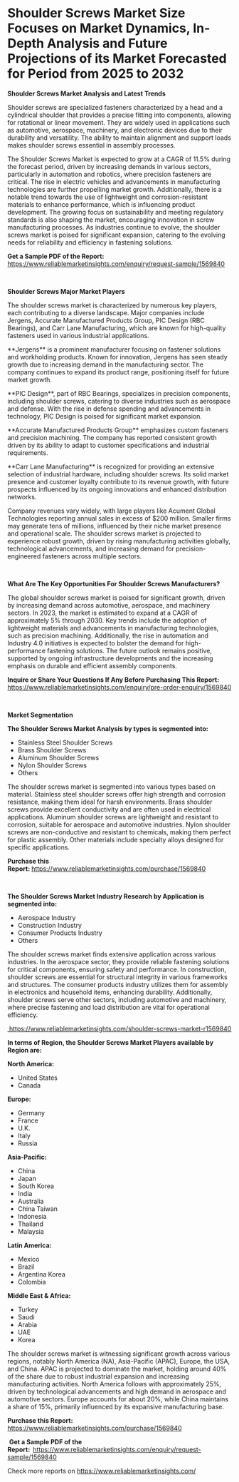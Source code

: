 <p><h1>Shoulder Screws Market Size Focuses on Market Dynamics, In-Depth Analysis and Future Projections of its Market Forecasted for Period from 2025 to 2032</h1></p><p><strong>Shoulder Screws Market Analysis and Latest Trends</strong></p>
<p><p>Shoulder screws are specialized fasteners characterized by a head and a cylindrical shoulder that provides a precise fitting into components, allowing for rotational or linear movement. They are widely used in applications such as automotive, aerospace, machinery, and electronic devices due to their durability and versatility. The ability to maintain alignment and support loads makes shoulder screws essential in assembly processes.</p><p>The Shoulder Screws Market is expected to grow at a CAGR of 11.5% during the forecast period, driven by increasing demands in various sectors, particularly in automation and robotics, where precision fasteners are critical. The rise in electric vehicles and advancements in manufacturing technologies are further propelling market growth. Additionally, there is a notable trend towards the use of lightweight and corrosion-resistant materials to enhance performance, which is influencing product development. The growing focus on sustainability and meeting regulatory standards is also shaping the market, encouraging innovation in screw manufacturing processes. As industries continue to evolve, the shoulder screws market is poised for significant expansion, catering to the evolving needs for reliability and efficiency in fastening solutions.</p></p>
<p><strong>Get a Sample PDF of the Report:&nbsp;</strong> <a href="https://www.reliablemarketinsights.com/enquiry/request-sample/1569840?utm_campaign=3196&utm_medium=2&utm_source=Github&utm_content=ia&utm_term=25032025&utm_id=shoulder-screws">https://www.reliablemarketinsights.com/enquiry/request-sample/1569840</a></p>
<p>&nbsp;</p>
<p><strong>Shoulder Screws Major Market Players</strong></p>
<p><p>The shoulder screws market is characterized by numerous key players, each contributing to a diverse landscape. Major companies include Jergens, Accurate Manufactured Products Group, PIC Design (RBC Bearings), and Carr Lane Manufacturing, which are known for high-quality fasteners used in various industrial applications.</p><p>**Jergens** is a prominent manufacturer focusing on fastener solutions and workholding products. Known for innovation, Jergens has seen steady growth due to increasing demand in the manufacturing sector. The company continues to expand its product range, positioning itself for future market growth.</p><p>**PIC Design**, part of RBC Bearings, specializes in precision components, including shoulder screws, catering to diverse industries such as aerospace and defense. With the rise in defense spending and advancements in technology, PIC Design is poised for significant market expansion.</p><p>**Accurate Manufactured Products Group** emphasizes custom fasteners and precision machining. The company has reported consistent growth driven by its ability to adapt to customer specifications and industrial requirements.</p><p>**Carr Lane Manufacturing** is recognized for providing an extensive selection of industrial hardware, including shoulder screws. Its solid market presence and customer loyalty contribute to its revenue growth, with future prospects influenced by its ongoing innovations and enhanced distribution networks.</p><p>Company revenues vary widely, with large players like Acument Global Technologies reporting annual sales in excess of $200 million. Smaller firms may generate tens of millions, influenced by their niche market presence and operational scale. The shoulder screws market is projected to experience robust growth, driven by rising manufacturing activities globally, technological advancements, and increasing demand for precision-engineered fasteners across multiple sectors.</p></p>
<p>&nbsp;</p>
<p><strong>What Are The Key Opportunities For Shoulder Screws Manufacturers?</strong></p>
<p><p>The global shoulder screws market is poised for significant growth, driven by increasing demand across automotive, aerospace, and machinery sectors. In 2023, the market is estimated to expand at a CAGR of approximately 5% through 2030. Key trends include the adoption of lightweight materials and advancements in manufacturing technologies, such as precision machining. Additionally, the rise in automation and Industry 4.0 initiatives is expected to bolster the demand for high-performance fastening solutions. The future outlook remains positive, supported by ongoing infrastructure developments and the increasing emphasis on durable and efficient assembly components.</p></p>
<p><strong>Inquire or Share Your Questions If Any Before Purchasing This Report:</strong> <a href="https://www.reliablemarketinsights.com/enquiry/pre-order-enquiry/1569840?utm_campaign=3196&utm_medium=2&utm_source=Github&utm_content=ia&utm_term=25032025&utm_id=shoulder-screws">https://www.reliablemarketinsights.com/enquiry/pre-order-enquiry/1569840</a></p>
<p>&nbsp;</p>
<p><strong>Market Segmentation</strong></p>
<p><strong>The Shoulder Screws Market Analysis by types is segmented into:</strong></p>
<p><ul><li>Stainless Steel Shoulder Screws</li><li>Brass Shoulder Screws</li><li>Aluminum Shoulder Screws</li><li>Nylon Shoulder Screws</li><li>Others</li></ul></p>
<p><p>The shoulder screws market is segmented into various types based on material. Stainless steel shoulder screws offer high strength and corrosion resistance, making them ideal for harsh environments. Brass shoulder screws provide excellent conductivity and are often used in electrical applications. Aluminum shoulder screws are lightweight and resistant to corrosion, suitable for aerospace and automotive industries. Nylon shoulder screws are non-conductive and resistant to chemicals, making them perfect for plastic assembly. Other materials include specialty alloys designed for specific applications.</p></p>
<p><strong>Purchase this Report:&nbsp;</strong><a href="https://www.reliablemarketinsights.com/purchase/1569840?utm_campaign=3196&utm_medium=2&utm_source=Github&utm_content=ia&utm_term=25032025&utm_id=shoulder-screws">https://www.reliablemarketinsights.com/purchase/1569840</a></p>
<p>&nbsp;</p>
<p><strong>The Shoulder Screws Market Industry Research by Application is segmented into:</strong></p>
<p><ul><li>Aerospace Industry</li><li>Construction Industry</li><li>Consumer Products Industry</li><li>Others</li></ul></p>
<p><p>The shoulder screws market finds extensive application across various industries. In the aerospace sector, they provide reliable fastening solutions for critical components, ensuring safety and performance. In construction, shoulder screws are essential for structural integrity in various frameworks and structures. The consumer products industry utilizes them for assembly in electronics and household items, enhancing durability. Additionally, shoulder screws serve other sectors, including automotive and machinery, where precise fastening and load distribution are vital for operational efficiency.</p></p>
<p><a href="https://www.reliablemarketinsights.com/shoulder-screws-market-r1569840?utm_campaign=3196&utm_medium=2&utm_source=Github&utm_content=ia&utm_term=25032025&utm_id=shoulder-screws">&nbsp;https://www.reliablemarketinsights.com/shoulder-screws-market-r1569840</a></p>
<p><strong>In terms of Region, the Shoulder Screws Market Players available by Region are:</strong></p>
<p>
    <p> <strong> North America: </strong>
        <ul>
            <li>United States</li>
            <li>Canada</li>
        </ul>
        </p> 
    <p> <strong> Europe: </strong>
        <ul>
            <li>Germany</li>
            <li>France</li>
            <li>U.K.</li>
            <li>Italy</li>
            <li>Russia</li>
        </ul>
        </p> 
    <p> <strong> Asia-Pacific: </strong>
        <ul>
            <li>China</li>
            <li>Japan</li>
            <li>South Korea</li>
            <li>India</li>
            <li>Australia</li>
            <li>China Taiwan</li>
            <li>Indonesia</li>
            <li>Thailand</li>
            <li>Malaysia</li>
        </ul>
        </p> 
    <p> <strong> Latin America: </strong>
        <ul>
            <li>Mexico</li>
            <li>Brazil</li>
            <li>Argentina Korea</li>
            <li>Colombia</li>
        </ul>
        </p> 
    <p> <strong> Middle East & Africa: </strong>
        <ul>
            <li>Turkey</li>
            <li>Saudi</li>
            <li>Arabia</li>
            <li>UAE</li>
            <li>Korea</li>
        </ul>
    </p>
    </p>
<p><p>The shoulder screws market is witnessing significant growth across various regions, notably North America (NA), Asia-Pacific (APAC), Europe, the USA, and China. APAC is projected to dominate the market, holding around 40% of the share due to robust industrial expansion and increasing manufacturing activities. North America follows with approximately 25%, driven by technological advancements and high demand in aerospace and automotive sectors. Europe accounts for about 20%, while China maintains a share of 15%, primarily influenced by its expansive manufacturing base.</p></p>
<p><strong>Purchase this Report: </strong><a href="https://www.reliablemarketinsights.com/purchase/1569840?utm_campaign=3196&utm_medium=2&utm_source=Github&utm_content=ia&utm_term=25032025&utm_id=shoulder-screws">https://www.reliablemarketinsights.com/purchase/1569840</a></p>
<p>&nbsp;<strong>Get a Sample PDF of the Report:&nbsp;&nbsp;</strong><a href="https://www.reliablemarketinsights.com/enquiry/request-sample/1569840?utm_campaign=3196&utm_medium=2&utm_source=Github&utm_content=ia&utm_term=25032025&utm_id=shoulder-screws">https://www.reliablemarketinsights.com/enquiry/request-sample/1569840</a></p>
<p><strong></strong></p>
<p>Check more reports on <a href="https://www.reliablemarketinsights.com/?utm_campaign=3196&utm_medium=2&utm_source=Github&utm_content=ia&utm_term=25032025&utm_id=shoulder-screws">https://www.reliablemarketinsights.com/</a></p>